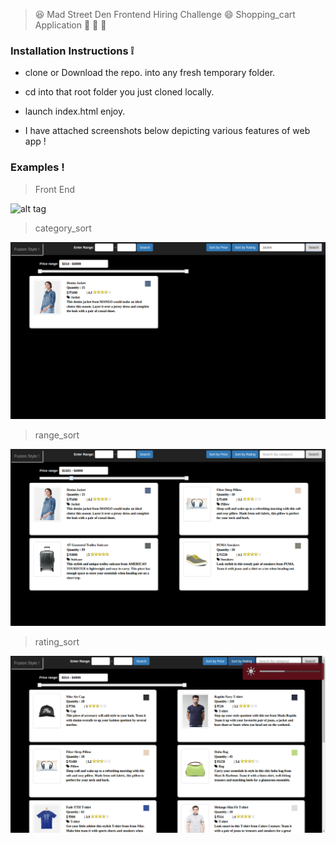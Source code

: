 
> :satisfied: Mad Street Den Frontend Hiring Challenge :smile: Shopping_cart Application :tshirt: :mans_shoe: :handbag:


### Installation Instructions :grey_exclamation:

* clone or Download the repo. into any fresh temporary folder.

* cd into that root folder you just cloned locally.

* launch index.html enjoy. 

* I have attached screenshots below depicting various features of web app !

### Examples !


>Front End 

![alt tag](https://github.com/divyanshu-rawat/project_1/blob/master/screenshots/front_end.png)



> category_sort

![alt tag](https://github.com/divyanshu-rawat/Hacker_Earth_Hackathon_Mad_Den_Street/blob/master/screenshots/category_sort.png)



> range_sort

![alt tag](https://github.com/divyanshu-rawat/Hacker_Earth_Hackathon_Mad_Den_Street/blob/master/screenshots/price_range.png)



>rating_sort

![alt tag](https://github.com/divyanshu-rawat/Hacker_Earth_Hackathon_Mad_Den_Street/blob/master/screenshots/rating_sort.png)
